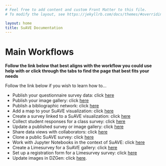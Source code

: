 ```yaml
---
# Feel free to add content and custom Front Matter to this file.
# To modify the layout, see https://jekyllrb.com/docs/themes/#overriding-theme-defaults

layout: home
title: SuAVE Documentation
---
```



# Main Workflows

**Follow the link below that best aligns with the workflow you could use help with or click through the tabs to find the page that best fits your needs**

Follow the link below if you wish to learn how to...

- Publish your questionnaire survey data: click [here](https://suave-ucsd.github.io/SuAVE-Documentation/Publish_Questionnare.html)
- Publish your image gallery: click [here](https://suave-ucsd.github.io/SuAVE-Documentation/Publish_Gallery.html)
- Publish a bibliographic network: click [here](https://suave-ucsd.github.io/SuAVE-Documentation/Bibliographic_Network_Pulbish.html)
- Add a map to your SuAVE visualization: click [here](https://suave-ucsd.github.io/SuAVE-Documentation/Add_Map_SuAVE.html)
- Create a survey linked to a SuAVE visualization: click [here](https://suave-ucsd.github.io/SuAVE-Documentation/SuAVE_Survey.html)
- Collect student responses for a class survey: click [here](https://suave-ucsd.github.io/SuAVE-Documentation/SuAVE_Class_Survey.html)
- Update a published survey or image gallery: click [here](https://suave-ucsd.github.io/SuAVE-Documentation/Update_Gallery.html)
- Share data views with collaborators: click [here](https://suave-ucsd.github.io/SuAVE-Documentation/Share_Views.html)
- Clone a public SuAVE survey: click [here](https://suave-ucsd.github.io/SuAVE-Documentation/Clone_Survey.html)
- Work with Jupyter Notebooks in the context of SuAVE: click [here](https://suave-ucsd.github.io/SuAVE-Documentation/Jupyter_Notebook_SuAVE.html)
- Create a Limesurvey for a SuAVE gallery: click [here](https://suave-ucsd.github.io/SuAVE-Documentation/Limesurvey_Existing_SuAVE.html)
- Set up a registration form for a Limesurvey survey: click [here](https://suave-ucsd.github.io/SuAVE-Documentation/Registration_Form.html)
- Update images in DZGen: click [here](https://suave-ucsd.github.io/SuAVE-Documentation/Update_DZGen.html).




